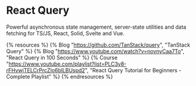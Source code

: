 # React Query

Powerful asynchronous state management, server-state utilities and data fetching for TS/JS, React, Solid, Svelte and Vue.

{% resources %}
  {% Blog "https://github.com/TanStack/query", "TanStack Query" %}
  {% Blog "https://www.youtube.com/watch?v=novnyCaa7To", "React Query in 100 Seconds" %}
  {% Course "https://www.youtube.com/playlist?list=PLC3y8-rFHvwjTELCrPrcZlo6blLBUspd2", "React Query Tutorial for Beginners - Complete Playlist" %}
{% endresources %}
